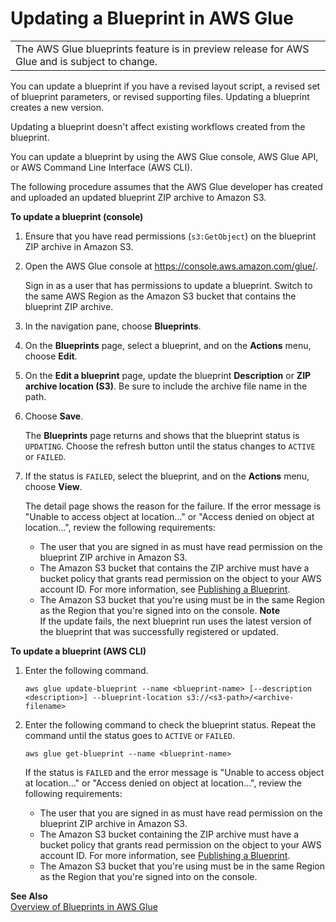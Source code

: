 # Updating a Blueprint in AWS Glue<a name="updating_blueprints"></a>


|  | 
| --- |
| The AWS Glue blueprints feature is in preview release for AWS Glue and is subject to change\. | 

You can update a blueprint if you have a revised layout script, a revised set of blueprint parameters, or revised supporting files\. Updating a blueprint creates a new version\.

Updating a blueprint doesn't affect existing workflows created from the blueprint\.

You can update a blueprint by using the AWS Glue console, AWS Glue API, or AWS Command Line Interface \(AWS CLI\)\.

The following procedure assumes that the AWS Glue developer has created and uploaded an updated blueprint ZIP archive to Amazon S3\.

**To update a blueprint \(console\)**

1. Ensure that you have read permissions \(`s3:GetObject`\) on the blueprint ZIP archive in Amazon S3\.

1. Open the AWS Glue console at [https://console\.aws\.amazon\.com/glue/](https://console.aws.amazon.com/glue/)\.

   Sign in as a user that has permissions to update a blueprint\. Switch to the same AWS Region as the Amazon S3 bucket that contains the blueprint ZIP archive\.

1. In the navigation pane, choose **Blueprints**\.

1. On the **Blueprints** page, select a blueprint, and on the **Actions** menu, choose **Edit**\.

1. On the **Edit a blueprint** page, update the blueprint **Description** or **ZIP archive location \(S3\)**\. Be sure to include the archive file name in the path\.

1. Choose **Save**\.

   The **Blueprints** page returns and shows that the blueprint status is `UPDATING`\. Choose the refresh button until the status changes to `ACTIVE` or `FAILED`\.

1. If the status is `FAILED`, select the blueprint, and on the **Actions** menu, choose **View**\.

   The detail page shows the reason for the failure\. If the error message is "Unable to access object at location\.\.\." or "Access denied on object at location\.\.\.", review the following requirements:
   + The user that you are signed in as must have read permission on the blueprint ZIP archive in Amazon S3\.
   + The Amazon S3 bucket that contains the ZIP archive must have a bucket policy that grants read permission on the object to your AWS account ID\. For more information, see [Publishing a Blueprint](developing-blueprints-publishing.md)\.
   + The Amazon S3 bucket that you're using must be in the same Region as the Region that you're signed into on the console\.
**Note**  
If the update fails, the next blueprint run uses the latest version of the blueprint that was successfully registered or updated\.

**To update a blueprint \(AWS CLI\)**

1. Enter the following command\.

   ```
   aws glue update-blueprint --name <blueprint-name> [--description <description>] --blueprint-location s3://<s3-path>/<archive-filename>
   ```

1. Enter the following command to check the blueprint status\. Repeat the command until the status goes to `ACTIVE` or `FAILED`\.

   ```
   aws glue get-blueprint --name <blueprint-name>
   ```

   If the status is `FAILED` and the error message is "Unable to access object at location\.\.\." or "Access denied on object at location\.\.\.", review the following requirements:
   + The user that you are signed in as must have read permission on the blueprint ZIP archive in Amazon S3\.
   + The Amazon S3 bucket containing the ZIP archive must have a bucket policy that grants read permission on the object to your AWS account ID\. For more information, see [Publishing a Blueprint](developing-blueprints-publishing.md)\.
   + The Amazon S3 bucket that you're using must be in the same Region as the Region that you're signed into on the console\.

**See Also**  
[Overview of Blueprints in AWS Glue](blueprints-overview.md)